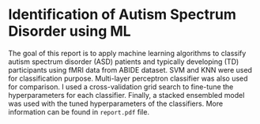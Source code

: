 # Identification of Autism Spectrum Disorder using ML
The goal of this report is to apply machine
learning algorithms to classify autism spectrum
disorder (ASD) patients and typically developing (TD)
participants using fMRI data from ABIDE dataset.
SVM and KNN were used for classification purpose.
Multi-layer perceptron classifier was also used for
comparison. I used a cross-validation grid search to
fine-tune the hyperparameters for each classifier.
Finally, a stacked ensembled model was used with the
tuned hyperparameters of the classifiers. More information can be found in `report.pdf` file.
